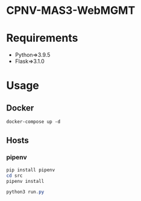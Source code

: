 # CPNV-MAS3-WebMGMT
# Requirements
- Python=>3.9.5
- Flask=>3.1.0

# Usage

## Docker
```docker
docker-compose up -d
```
## Hosts
### pipenv
```PowerShell
pip install pipenv
cd src
pipenv install

python3 run.py
```
